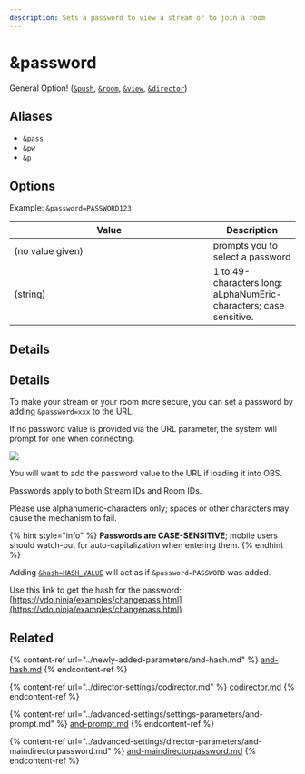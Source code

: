 ```yaml
---
description: Sets a password to view a stream or to join a room
---
```


# \&password

General Option! ([`&push`](../source-settings/push.md), [`&room`](room.md), [`&view`](../advanced-settings/view-parameters/view.md), [`&director`](../viewers-settings/director.md))

## Aliases

* `&pass`
* `&pw`
* `&p`

## Options

Example: `&password=PASSWORD123`

<table><thead><tr><th width="335">Value</th><th>Description</th></tr></thead><tbody><tr><td>(no value given)</td><td>prompts you to select a password</td></tr><tr><td>(string)</td><td>1 to 49-characters long: aLphaNumEric-characters; case sensitive.</td></tr></tbody></table>

## Details

## Details

To make your stream or your room more secure, you can set a password by adding `&password=xxx` to the URL.

If no password value is provided via the URL parameter, the system will prompt for one when connecting.

![](<../.gitbook/assets/image (8) (4).png>)

You will want to add the password value to the URL if loading it into OBS.

Passwords apply to both Stream IDs and Room IDs.

Please use alphanumeric-characters only; spaces or other characters may cause the mechanism to fail.

{% hint style="info" %}
**Passwords are CASE-SENSITIVE**; mobile users should watch-out for auto-capitalization when entering them.
{% endhint %}

Adding [`&hash=HASH_VALUE`](../newly-added-parameters/and-hash.md) will act as if `&password=PASSWORD` was added.

Use this link to get the hash for the password:\
[https://vdo.ninja/examples/changepass.html](https://vdo.ninja/examples/changepass.html)

## Related

{% content-ref url="../newly-added-parameters/and-hash.md" %}
[and-hash.md](../newly-added-parameters/and-hash.md)
{% endcontent-ref %}

{% content-ref url="../director-settings/codirector.md" %}
[codirector.md](../director-settings/codirector.md)
{% endcontent-ref %}

{% content-ref url="../advanced-settings/settings-parameters/and-prompt.md" %}
[and-prompt.md](../advanced-settings/settings-parameters/and-prompt.md)
{% endcontent-ref %}

{% content-ref url="../advanced-settings/director-parameters/and-maindirectorpassword.md" %}
[and-maindirectorpassword.md](../advanced-settings/director-parameters/and-maindirectorpassword.md)
{% endcontent-ref %}
